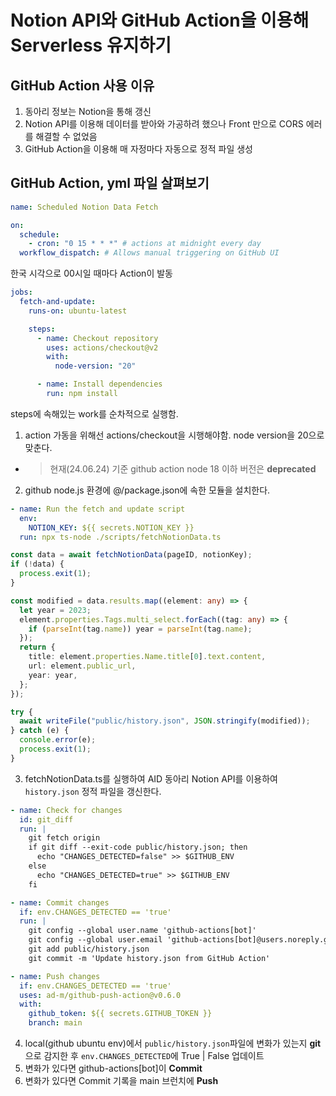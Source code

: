 # Notion API와 GitHub Action을 이용해 Serverless 유지하기

## GitHub Action 사용 이유

1. 동아리 정보는 Notion을 통해 갱신
2. Notion API를 이용해 데이터를 받아와 가공하려 했으나 Front 만으로 CORS 에러를 해결할 수 없었음
3. GitHub Action을 이용해 매 자정마다 자동으로 정적 파일 생성

## GitHub Action, yml 파일 살펴보기

```yml
name: Scheduled Notion Data Fetch

on:
  schedule:
    - cron: "0 15 * * *" # actions at midnight every day
  workflow_dispatch: # Allows manual triggering on GitHub UI
```

한국 시각으로 00시일 때마다 Action이 발동

```yml
jobs:
  fetch-and-update:
    runs-on: ubuntu-latest

    steps:
      - name: Checkout repository
        uses: actions/checkout@v2
        with:
          node-version: "20"

      - name: Install dependencies
        run: npm install
```

steps에 속해있는 work를 순차적으로 실행함. <br>

1. action 가동을 위해선 actions/checkout을 시행해야함. node version을 20으로 맞춘다.

- > 현재(24.06.24) 기준 github action node 18 이하 버전은 **deprecated**

2. github node.js 환경에 @/package.json에 속한 모듈을 설치한다.

```yml
- name: Run the fetch and update script
  env:
    NOTION_KEY: ${{ secrets.NOTION_KEY }}
  run: npx ts-node ./scripts/fetchNotionData.ts
```

```ts
const data = await fetchNotionData(pageID, notionKey);
if (!data) {
  process.exit(1);
}

const modified = data.results.map((element: any) => {
  let year = 2023;
  element.properties.Tags.multi_select.forEach((tag: any) => {
    if (parseInt(tag.name)) year = parseInt(tag.name);
  });
  return {
    title: element.properties.Name.title[0].text.content,
    url: element.public_url,
    year: year,
  };
});

try {
  await writeFile("public/history.json", JSON.stringify(modified));
} catch (e) {
  console.error(e);
  process.exit(1);
}
```

3. fetchNotionData.ts를 실행하여 AID 동아리 Notion API를 이용하여 `history.json` 정적 파일을 갱신한다.

```yml
- name: Check for changes
  id: git_diff
  run: |
    git fetch origin
    if git diff --exit-code public/history.json; then
      echo "CHANGES_DETECTED=false" >> $GITHUB_ENV
    else
      echo "CHANGES_DETECTED=true" >> $GITHUB_ENV
    fi

- name: Commit changes
  if: env.CHANGES_DETECTED == 'true'
  run: |
    git config --global user.name 'github-actions[bot]'
    git config --global user.email 'github-actions[bot]@users.noreply.github.com'
    git add public/history.json
    git commit -m 'Update history.json from GitHub Action'

- name: Push changes
  if: env.CHANGES_DETECTED == 'true'
  uses: ad-m/github-push-action@v0.6.0
  with:
    github_token: ${{ secrets.GITHUB_TOKEN }}
    branch: main
```

4. local(github ubuntu env)에서 `public/history.json`파일에 변화가 있는지 **git**으로 감지한 후 `env.CHANGES_DETECTED`에 True | False 업데이트
5. 변화가 있다면 github-actions[bot]이 **Commit**
6. 변화가 있다면 Commit 기록을 main 브런치에 **Push**
